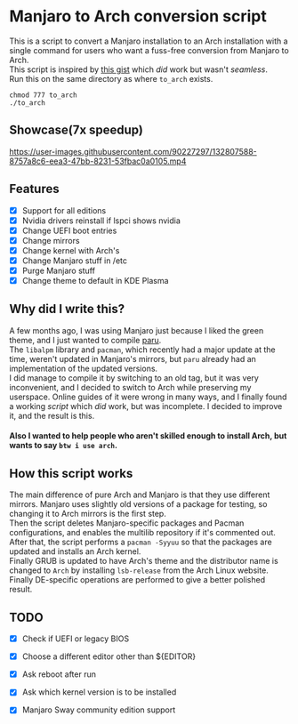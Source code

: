 # Manjaro to Arch conversion script
<!--![](https://img.shields.io/github/downloads/sugkiy/manjarotoarch/total)<br>-->
This is a script to convert a Manjaro installation to an Arch installation with a single command for users who want a fuss-free conversion from Manjaro to Arch.<br>This script is inspired by [this gist](https://gist.github.com/mariuszkurek/bff8a821076f5406b15fe9be528957b6/) which _did_ work but wasn't _seamless_.<br>
Run this on the same directory as where `to_arch` exists.
```shell
chmod 777 to_arch
./to_arch
```

## Showcase(7x speedup)

https://user-images.githubusercontent.com/90227297/132807588-8757a8c6-eea3-47bb-8231-53fbac0a0105.mp4

## Features
 - [x] Support for all editions
 - [x] Nvidia drivers reinstall if lspci shows nvidia
 - [x] Change UEFI boot entries
 - [x] Change mirrors
 - [x] Change kernel with Arch's
 - [x] Change Manjaro stuff in /etc
 - [x] Purge Manjaro stuff
 - [x] Change theme to default in KDE Plasma

## Why did I write this?

A few months ago, I was using Manjaro just because I liked the green theme, and I just wanted to compile [paru](https://github.com/Morganamilo/paru).<br> The `libalpm` library and `pacman`, which recently had a major update at the time, weren't updated in Manjaro's mirrors, but `paru` already had an implementation of the updated versions.<br>I did manage to compile it by switching to an old tag, but it was very inconvenient, and I decided to switch to Arch while preserving my userspace. Online guides of it were wrong in many ways, and I finally found a working _script_ which _did_ work, but was incomplete. I decided to improve it, and the result is this.
#### Also I wanted to help people who aren't skilled enough to install Arch, but wants to say `btw i use arch`.

## How this script works

The main difference of pure Arch and Manjaro is that they use different mirrors. Manjaro uses slightly old versions of a package for testing, so changing it to Arch mirrors is the first step.<br>Then the script deletes Manjaro-specific packages and Pacman configurations, and enables the multilib repository if it's commented out.<br>After that, the script performs a `pacman -Syyuu` so that the packages are updated and installs an Arch kernel.<br>Finally GRUB is updated to have Arch's theme and the distributor name is changed to `Arch` by installing `lsb-release` from the Arch Linux website.<br>Finally DE-specific operations are performed to give a better polished result.

## TODO

- [x] Check if UEFI or legacy BIOS

- [x] Choose a different editor other than ${EDITOR}

- [x] Ask reboot after run

- [x] Ask which kernel version is to be installed

- [x] Manjaro Sway community edition support
